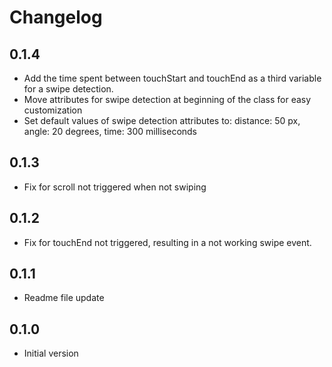 # Changelog

## 0.1.4
- Add the time spent between touchStart and touchEnd as a third variable for a swipe detection.
- Move attributes for swipe detection at beginning of the class for easy customization
- Set default values of swipe detection attributes to: distance: 50 px, angle: 20 degrees, time: 300 milliseconds

## 0.1.3
- Fix for scroll not triggered when not swiping

## 0.1.2
- Fix for touchEnd not triggered, resulting in a not working swipe event.

## 0.1.1
- Readme file update

## 0.1.0
- Initial version